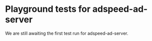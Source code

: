 # Playground tests for adspeed-ad-server
We are still awaiting the first test run for adspeed-ad-server.
